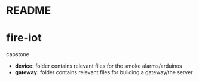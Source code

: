 # README

# fire-iot
capstone 

* __device:__ folder contains relevant files for the smoke alarms/arduinos
* __gateway:__ folder contains relevant files for building a gateway/the server